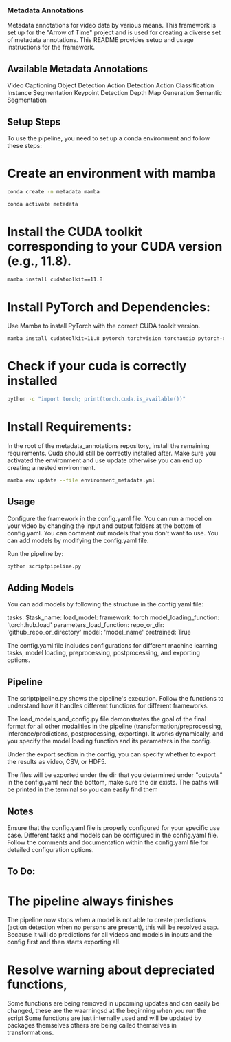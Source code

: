 

### Metadata Annotations
Metadata annotations for video data by various means. This framework is set up for the "Arrow of Time" project and is used for creating a diverse set of metadata annotations. This README provides setup and usage instructions for the framework.

## Available Metadata Annotations
Video Captioning
Object Detection
Action Detection
Action Classification
Instance Segmentation
Keypoint Detection
Depth Map Generation
Semantic Segmentation

## Setup Steps
To use the pipeline, you need to set up a conda environment and follow these steps:

# Create an environment with mamba

```bash
conda create -n metadata mamba

conda activate metadata

```

# Install the CUDA toolkit corresponding to your CUDA version (e.g., 11.8).

```bash
mamba install cudatoolkit==11.8
```

# Install PyTorch and Dependencies:
Use Mamba to install PyTorch with the correct CUDA toolkit version.

```bash
mamba install cudatoolkit=11.8 pytorch torchvision torchaudio pytorch-cuda=11.8 -c pytorch -c nvidia
```

# Check if your cuda is correctly installed


```bash
python -c "import torch; print(torch.cuda.is_available())"
```

# Install Requirements:

In the root of the metadata_annotations repository, install the remaining requirements. Cuda should still be correctly installed after. Make sure you activated the environment and use update otherwise you can end up creating a nested environment.
```bash
mamba env update --file environment_metadata.yml
```

## Usage
Configure the framework in the config.yaml file.
You can run a model on your video by changing the input and output folders at the bottom of config.yaml.
You can comment out models that you don't want to use.
You can add models by modifying the config.yaml file.

Run the pipeline by:

```bash 
python scriptpipeline.py
```

## Adding Models
You can add models by following the structure in the config.yaml file:

tasks:
  $task_name:
    load_model:
      framework: torch
      model_loading_function: 'torch.hub.load'
      parameters_load_function:
        repo_or_dir: 'github_repo_or_directory'
        model: 'model_name'
        pretrained: True


The config.yaml file includes configurations for different machine learning tasks, model loading, preprocessing, postprocessing, and exporting options.

## Pipeline
The scriptpipeline.py shows the pipeline's execution. Follow the functions to understand how it handles different functions for different frameworks.

The load_models_and_config.py file demonstrates the goal of the final format for all other modalities in the pipeline (transformation/preprocessing, inference/predictions, postprocessing, exporting). It works dynamically, and you specify the model loading function and its parameters in the config.

Under the export section in the config, you can specify whether to export the results as video, CSV, or HDF5.

The files will be exported under the dir that you determined under "outputs" in the config.yaml near the bottom, make sure the dir exists.
The paths will be printed in the terminal so you can easily find them
## Notes
Ensure that the config.yaml file is properly configured for your specific use case.
Different tasks and models can be configured in the config.yaml file.
Follow the comments and documentation within the config.yaml file for detailed configuration options.

## To Do:

# The pipeline always finishes
The pipeline now stops when a model is not able to create predictions (action detection when no persons are present), this will be resolved asap.
Because it will do predictions for all videos and models in inputs and the config first and then starts exporting all. 
# Resolve warning about depreciated functions, 
Some functions are being removed in upcoming updates and can easily be changed, these are the waarningsd at the beginning when you run the script
Some functions are just internally used and will be updated by packages themselves others are being called themselves in transformations.

